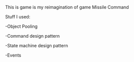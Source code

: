 This is game is my reimagination of game Missile Command

Stuff I used:

-Object Pooling

-Command design pattern

-State machine design pattern

-Events
